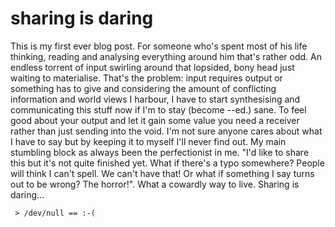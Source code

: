 # sharing is daring #

This is my first ever blog post. For someone who's spent most of his life thinking, reading and analysing everything around him that's rather odd. An endless torrent of input swirling around that lopsided, bony head just waiting to materialise. That's the problem: input requires output or something has to give and considering the amount of conflicting information and world views I harbour, I have to start synthesising and communicating this stuff now if I'm to stay (become --ed.) sane. To feel good about your output and let it gain some value you need a receiver rather than just sending into the void. I'm not sure anyone cares about what I have to say but by keeping it to myself I'll never find out. My main stumbling block as always been the perfectionist in me. "I'd like to share this but it's not quite finished yet. What if there's a typo somewhere? People will think I can't spell. We can't have that! Or what if something I say turns out to be wrong? The horror!". What a cowardly way to live. Sharing is daring...

` > /dev/null == :-(`
